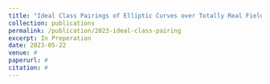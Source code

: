 ```yaml
---
title: "Ideal Class Pairings of Elliptic Curves over Totally Real Fields"
collection: publications
permalink: /publication/2023-ideal-class-pairing
excerpt: In Preperation
date: 2023-05-22
venue: #
paperurl: #
citation: #
---
```




